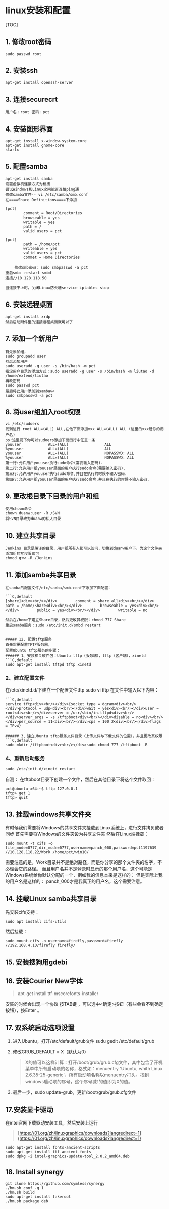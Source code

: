 # linux安装和配置

\[TOC\]

## 1. 修改root密码

```text
sudo passwd root
```

## 2. 安装ssh

```text
apt-get install openssh-server
```

## 3. 连接securecrt

```text
用户名：root 密码：pct
```

## 4. 安装图形界面

```text
apt-get install x-window-system-core 
apt-get install gnome-core
startx
```

## 5. 配置samba

```text
apt-get install samba
设置虚拟机连接方式为桥接
尝试Windows和Linux之间能否互相ping通
修改samba文件-- vi /etc/samba/smb.conf
在====Share Definitions====下添加
```

```text
[pct]
        comment = Root/Directories
        browseable = yes
        writable = yes
        path = /
        valid users = pct
```

```text
[pct]
        path = /home/pct
        writeable = yes
        valid users = pct
        commet = Home Directories
```

```text
    修改smb密码: sudo smbpasswd -a pct
重启smb: restart smbd
连接//10.128.118.50

当连接不上时，关闭Linux防火墙service iptables stop
```

## 6. 安装远程桌面

```text
apt-get install xrdp
然后启动附件里的连接远程桌面就可以了
```

## 7. 添加一个新用户

```text
首先添加组，
sudo groupadd user
然后添加用户
sudo useradd -g user -s /bin/bash -m pct 
指定用户目录的添加方式：sudo useradd -g user -s /bin/bash -m liutao -d /home/extend/liutao
再改密码
sudo passwd pct
最后将此用户添加到samba中
sudo smbpasswd -a pct
```

## 8. 将user组加入root权限

```text
vi /etc/sudoers
找到这行 root ALL=(ALL) ALL,在他下面添加xxx ALL=(ALL) ALL (这里的xxx是你的用户名)
ps:这里说下你可以sudoers添加下面四行中任意一条
youuser            ALL=(ALL)                ALL
%youuser           ALL=(ALL)                ALL
youuser            ALL=(ALL)                NOPASSWD: ALL
%youuser           ALL=(ALL)                NOPASSWD: ALL
第一行:允许用户youuser执行sudo命令(需要输入密码).
第二行:允许用户组youuser里面的用户执行sudo命令(需要输入密码).
第三行:允许用户youuser执行sudo命令,并且在执行的时候不输入密码.
第四行:允许用户组youuser里面的用户执行sudo命令,并且在执行的时候不输入密码.    
```

## 9. 更改根目录下目录的用户和组

```text
使用chown命令
chown duanw:user -R /SVN
将SVN目录改为duanw的私人目录
```

## 10. 建立共享目录

```text
Jenkins 目录是编译的目录，用户组所有人都可以访问，切换到duanw用户下，为这个文件夹添加组的写权限即可
chmod g+w -R /Jenkins
```

## 11. 添加samba共享目录

```text
在samba的配置文件/etc/samba/smb.conf下添加下面配置：
```

```text
```C,default
[share]<div><br/></div>        comment = share all<div><br/></div>        path = /home/Share<div><br/></div>        browseable = yes<div><br/></div>        public = yes<div><br/></div>        writable = no
```

```text
然后在/home下建立Share目录，然后更改其权限：chmod 777 Share
重启samba服务：sudo /etc/init.d/smbd restart


##### 12. 配置tftp服务
首先需要配置TFTP服务器，
配置Ubuntu tftp服务的步骤：
###### 1、安装相关软件包：Ubuntu tftp（服务端），tftp（客户端），xinetd
```C,default
sudo apt-get install tftpd tftp xinetd
```

### 2、建立配置文件

在/etc/xinetd.d/下建立一个配置文件tftp sudo vi tftp 在文件中输入以下内容：

```text
```C,default
service tftp<div><br/></div>{socket_type = dgram<div><br/></div>protocol = udp<div><br/></div>wait = yes<div><br/></div>user = root<div><br/></div>server = /usr/sbin/in.tftpd<div><br/></div>server_args = -s /tftpboot<div><br/></div>disable = no<div><br/></div>per_source = 11<div><br/></div>cps = 100 2<div><br/></div>flags = IPv4}
```

```text
###### 3、建立Ubuntu tftp服务文件目录（上传文件与下载文件的位置），并且更改其权限
```C,default
sudo mkdir /tftpboot<div><br/></div>sudo chmod 777 /tftpboot -R
```

### 4、重新启动服务

```text
sudo /etc/init.d/xinetd restart
```

自测： 在tftpboot目录下创建一个文件，然后在其他目录下将这个文件取回：

```text
pct@ubuntu-x64:~$ tftp 127.0.0.1
tftp> get 1
tftp> quit
```

## 13. 挂载windows共享文件夹

有时候我们需要将Windows的共享文件夹挂载到Linux系统上，进行文件拷贝或者同步 首先需要将Windows的文件夹设为共享文件夹  然后在Linux端挂载：

```text
sudo mount -t cifs -o file_mode=0777,dir_mode=0777,username=panch_000,password=pct1197639 //10.128.118.22/Work /home/pct/win10/
```

需要注意的是，Work目录并不是绝对路径，而是你分享的那个文件夹的名字，不必理会它的路径。 而且用户名并不是登录时显示的那个用户名，这个可能是Windows系统给你默认分配的一个，例如我的信息本来是这样的：  但是实际上我的用户名是这样的：  panch\_000才是我真正的用户名，这个需要注意。

## 14. 挂载Linux samba共享目录

先安装cifs支持：

```text
sudo apt install cifs-utils
```

然后挂载：

```text
sudo mount.cifs -o username=firefly,password=firefly //192.168.4.10/firefly firefly/
```

## 15. 安装搜狗用gdebi

## 16. 安装Courier New字体

> apt-get install ttf-mscorefonts-installer

安装的时候会出现一个协议 按TAB键 ，可以选中&lt;确定&gt;按钮（有些会看不到确定按钮），按Enter 。

## 17. 双系统启动选项设置

1. 进入Ubuntu，打开/etc/default/grub文件 sudu gedit /etc/default/grub
2. 修改GRUB\_DEFAULT = X（默认为0）

   > X的值可以这样计算：打开/boot/grub/grub.cfg文件，其中包含了开机菜单中所有启动项的名称，格式如：menuentry 'Ubuntu, whith Linux 2.6.35-25-generic'，所有启动项名称以menuentry打头。找到windows启动项的序号，这个序号减1的值即为X的值。

3. 最后一步，sudo update-grub，更新/boot/grub/grub.cfg文件

## 17.安装显卡驱动

在intel官网下载驱动安装工具，然后安装上运行

> [https://01.org/zh/linuxgraphics/downloads?langredirect=1](https://01.org/zh/linuxgraphics/downloads?langredirect=1)

```text
sudo apt-get install fonts-ancient-scripts
sudo apt-get install ttf-ancient-fonts
sudo dpkg -i intel-graphics-update-tool_2.0.2_amd64.deb
```

## 18. Install synergy

```text
git clone https://github.com/symless/synergy
./hm.sh conf -g 1
./hm.sh build
sudo apt-get install fakeroot
./hm.sh package deb
```

